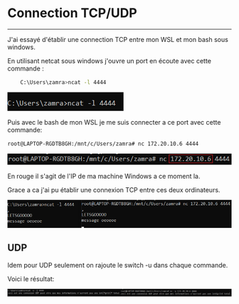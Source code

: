 # **Connection TCP/UDP**

---

J'ai essayé d'établir une connection TCP entre mon WSL et mon bash sous windows.

En utilisant netcat sous windows j'ouvre un port en écoute avec cette commande :

```bash
    C:\Users\zamra>ncat -l 4444
```

![](images/ncatTCPlisten.png)

Puis avec le bash de mon WSL je me suis connecter a ce port avec cette commande:

```bash
root@LAPTOP-RGDTB8GH:/mnt/c/Users/zamra# nc 172.20.10.6 4444
```

![](images/ncatTCPconnect.png)

En rouge il s'agit de l'IP de ma machine Windows a ce moment la.

Grace a ca j'ai pu établir une connexion TCP entre ces deux ordinateurs.

![](images/connexionresultat.png)

## **UDP**

Idem pour UDP seulement on rajoute le switch -u dans chaque commande.

Voici le résultat:

![](images/connexionUDPresult.png)
